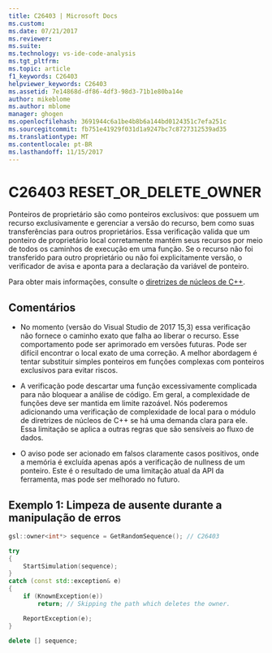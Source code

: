 ```yaml
---
title: C26403 | Microsoft Docs
ms.custom: 
ms.date: 07/21/2017
ms.reviewer: 
ms.suite: 
ms.technology: vs-ide-code-analysis
ms.tgt_pltfrm: 
ms.topic: article
f1_keywords: C26403
helpviewer_keywords: C26403
ms.assetid: 7e14868d-df86-4df3-98d3-71b1e80ba14e
author: mikeblome
ms.author: mblome
manager: ghogen
ms.openlocfilehash: 3691944c6a1be4b8b6a144bd0124351c7efa251c
ms.sourcegitcommit: fb751e41929f031d1a9247bc7c8727312539ad35
ms.translationtype: MT
ms.contentlocale: pt-BR
ms.lasthandoff: 11/15/2017
---
```

# <a name="c26403-resetordeleteowner"></a>C26403 RESET_OR_DELETE_OWNER
Ponteiros de proprietário são como ponteiros exclusivos: que possuem um recurso exclusivamente e gerenciar a versão do recurso, bem como suas transferências para outros proprietários. Essa verificação valida que um ponteiro de proprietário local corretamente mantém seus recursos por meio de todos os caminhos de execução em uma função. Se o recurso não foi transferido para outro proprietário ou não foi explicitamente versão, o verificador de avisa e aponta para a declaração da variável de ponteiro.

Para obter mais informações, consulte o [diretrizes de núcleos de C++](http://github.com/isocpp/CppCoreGuidelines/blob/master/CppCoreGuidelines.md#r-resource-management).  

## <a name="remarks"></a>Comentários
- No momento (versão do Visual Studio de 2017 15,3) essa verificação não fornece o caminho exato que falha ao liberar o recurso. Esse comportamento pode ser aprimorado em versões futuras. Pode ser difícil encontrar o local exato de uma correção. A melhor abordagem é tentar substituir simples ponteiros em funções complexas com ponteiros exclusivos para evitar riscos.

- A verificação pode descartar uma função excessivamente complicada para não bloquear a análise de código. Em geral, a complexidade de funções deve ser mantida em limite razoável. Nós poderemos adicionando uma verificação de complexidade de local para o módulo de diretrizes de núcleos de C++ se há uma demanda clara para ele. Essa limitação se aplica a outras regras que são sensíveis ao fluxo de dados.

- O aviso pode ser acionado em falsos claramente casos positivos, onde a memória é excluída apenas após a verificação de nullness de um ponteiro. Este é o resultado de uma limitação atual da API da ferramenta, mas pode ser melhorado no futuro.

## <a name="example-1-missing-cleanup-during-error-handling"></a>Exemplo 1: Limpeza de ausente durante a manipulação de erros
```cpp
gsl::owner<int*> sequence = GetRandomSequence(); // C26403

try
{
    StartSimulation(sequence);
}
catch (const std::exception& e)
{
    if (KnownException(e))
        return; // Skipping the path which deletes the owner.

    ReportException(e);
}

delete [] sequence;
```
